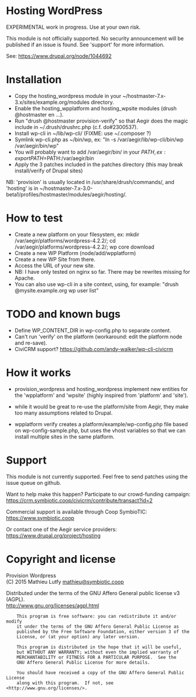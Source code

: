Hosting WordPress
=================

EXPERIMENTAL work in progress. Use at your own risk.

This module is not officially supported. No security announcement will be
published if an issue is found. See 'support' for more information.

See: https://www.drupal.org/node/1044692

Installation
============

- Copy the hosting_wordpress module in your ~/hostmaster-7.x-3.x/sites/example.org/modules directory.
- Enable the hosting_wpplatform and hosting_wpsite modules (drush @hostmaster en ...).
- Run "drush @hostmaster provision-verify" so that Aegir does the magic include in ~/.drush/drushrc.php (c.f. do#2300537).
- Install wp-cli in ~/lib/wp-cli/ (FIXME: use ~/.composer ?)
- Symlink wp-cli.php as ~/bin/wp, ex: "ln -s /var/aegir/lib/wp-cli/bin/wp /var/aegir/bin/wp"
- You will probably want to add /var/aegir/bin/ in your $PATH, ex: export PATH=$PATH:/var/aegir/bin
- Apply the 3 patches included in the patches directory (this may break install/verify of Drupal sites)

NB: 'provision' is usually located in /usr/share/drush/commands/, and 'hosting' is in ~/hostmaster-7.x-3.0-beta1/profiles/hostmaster/modules/aegir/hosting/.

How to test
===========

- Create a new platform on your filesystem, ex: mkdir /var/aegir/platforms/wordpress-4.2.2/; cd /var/aegir/platforms/wordpress-4.2.2/; wp core download
- Create a new WP Platform (node/add/wpplatform)
- Create a new WP Site from there.
- Access the URL of your new site.
- NB: I have only tested on nginx so far. There may be rewrites missing for Apache.
- You can also use wp-cli in a site context, using, for example: "drush @mysite.example.org wp user list"

TODO and known bugs
===================

* Define WP_CONTENT_DIR in wp-config.php to separate content.
* Can't run 'verify' on the platform (workaround: edit the platform node and re-save).
* CiviCRM support? https://github.com/andy-walker/wp-cli-civicrm

How it works
============

- provision_wordpress and hosting_wordpress implement new entities for
  the 'wpplatform' and 'wpsite' (highly inspired from 'platform' and 'site').

- while it would be great to re-use the platform/site from Aegir, they make
  too many assumptions related to Drupal.

- wpplatform verify creates a platform/example/wp-config.php file
  based on wp-config-sample.php, but uses the vhost variables so that
  we can install multiple sites in the same platform.

Support
=======

This module is not currently supported. Feel free to send patches using the issue queue on github.

Want to help make this happen? Participate to our crowd-funding campaign:  
https://crm.symbiotic.coop/civicrm/contribute/transact?id=2

Commercial support is available through Coop SymbioTIC:  
https://www.symbiotic.coop

Or contact one of the Aegir service providers:  
https://www.drupal.org/project/hosting

Copyright and license
=====================

Provision Wordpress  
(C) 2015 Mathieu Lutfy <mathieu@symbiotic.coop>

Distributed under the terms of the GNU Affero General public license v3 (AGPL).  
http://www.gnu.org/licenses/agpl.html

```
    This program is free software: you can redistribute it and/or modify
    it under the terms of the GNU Affero General Public License as
    published by the Free Software Foundation, either version 3 of the
    License, or (at your option) any later version.

    This program is distributed in the hope that it will be useful,
    but WITHOUT ANY WARRANTY; without even the implied warranty of
    MERCHANTABILITY or FITNESS FOR A PARTICULAR PURPOSE.  See the
    GNU Affero General Public License for more details.

    You should have received a copy of the GNU Affero General Public License
    along with this program.  If not, see <http://www.gnu.org/licenses/>.
```
